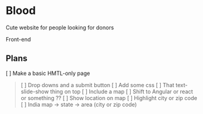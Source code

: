 # Blood
Cute website for people looking for donors

Front-end

## Plans 

[ ] Make a basic HMTL-only page
> [ ] Drop downs and a submit button
[ ] Add some css
> [ ] That text-slide-show thing on top
[ ] Include a map
[ ] Shift to Angular or react or something ??
[ ] Show location on map 
> [ ] Highlight city or zip code
> [ ] India map -> state -> area (city or zip code)

